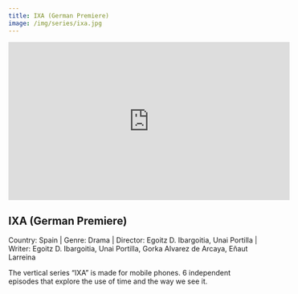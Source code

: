```yaml
---
title: IXA (German Premiere)
image: /img/series/ixa.jpg
---
```

<iframe width="560" height="315" src="https://player.vimeo.com/video/540991682" frameborder="0" allow="accelerometer; autoplay; encrypted-media; gyroscope; picture-in-picture" allowfullscreen></iframe>

## IXA (German Premiere)
Country: Spain | Genre: Drama |
Director: Egoitz D. Ibargoitia, Unai Portilla | Writer: Egoitz D. Ibargoitia, Unai Portilla, Gorka Alvarez de Arcaya, Eñaut Larreina

The vertical series “IXA” is made for mobile phones. 6 independent episodes that explore the use of time and the way we see it.
